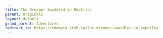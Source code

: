 ```yaml
---
title: The Dreamer Swaddled in Reptiles
parent: Originals
layout: default
grand_parent: Adventures
redirect_to: https://ememyco.itch.io/the-dreamer-swaddled-in-reptiles
---
```

